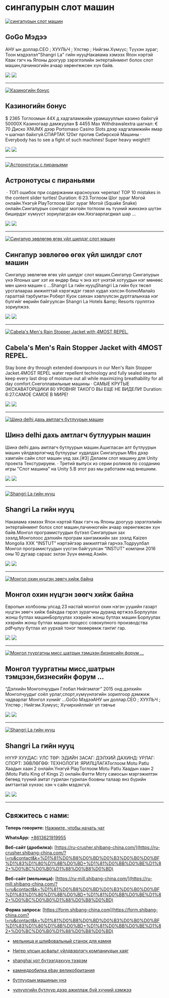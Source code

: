 # сингапурын слот машин

<a href="https://swt.shibang-china.com/?l=ru&img&k=%D1%81%D0%B8%D0%BD%D0%B3%D0%B0%D0%BF%D1%83%D1%80%D1%8B%D0%BD+%D1%81%D0%BB%D0%BE%D1%82+%D0%BC%D0%B0%D1%88%D0%B8%D0%BD" target="_blank">![сингапурын слот машин](http://static.shibang-china.com/all-800x300/1469.jpg)</a>

## GoGo Мэдээ
АНУ ын доллар.СЕО ; ХУУЛЬЧ ; Улстөр ; Нийгэм.Хүмүүс; Түүхэн зураг; Тоон мэдээлэл&quot;Shangri La&quot; гийн нууцНакаяама хэмээх Япон нэртэй Квак гэгч нь Японы доогуур зэрэглэлийн энтертайнмент болох слот машин,пачинкогийн ачаар хөрөнгөжсөн хүн байв.


<a href="https://whatsapp.shibangsoft.com/WhatsApp.php" target="_blank" title="WhatsApp">![](http://static.shibang-china.com/icon/whatsapp.png)</a> <a href="https://swt.shibang-china.com/?l=ru&icon&k=%D1%81%D0%B8%D0%BD%D0%B3%D0%B0%D0%BF%D1%83%D1%80%D1%8B%D0%BD+%D1%81%D0%BB%D0%BE%D1%82+%D0%BC%D0%B0%D1%88%D0%B8%D0%BD" target="_blank">![](http://static.shibang-china.com/icon/chat-ru.png)</a>

---

<a href="https://swt.shibang-china.com/?l=ru&img&k=%D1%81%D0%B8%D0%BD%D0%B3%D0%B0%D0%BF%D1%83%D1%80%D1%8B%D0%BD+%D1%81%D0%BB%D0%BE%D1%82+%D0%BC%D0%B0%D1%88%D0%B8%D0%BD" target="_blank">![Казиногийн бонус](http://static.shibang-china.com/all-800x300/286.jpg)</a>

## Казиногийн бонус
$ 2365 Тоглоомын 44X д хадгаламжийн урамшууллын казино байхгүй 50000X Казиногаар дамжуулан $ 4455 Max Withdrawalextra шагнал: € 70 Диско XNUMX дээр Portomaso Casino Slots дээр хадгаламжийн ямар ч шагнал байхгүй.СПАРТАК 120кг против Сибирской Машины&nbsp;&#0183;&#32;Everybody has to see a fight of such machines! Super heavy weight!!!


<a href="https://whatsapp.shibangsoft.com/WhatsApp.php" target="_blank" title="WhatsApp">![](http://static.shibang-china.com/icon/whatsapp.png)</a> <a href="https://swt.shibang-china.com/?l=ru&icon&k=%D1%81%D0%B8%D0%BD%D0%B3%D0%B0%D0%BF%D1%83%D1%80%D1%8B%D0%BD+%D1%81%D0%BB%D0%BE%D1%82+%D0%BC%D0%B0%D1%88%D0%B8%D0%BD" target="_blank">![](http://static.shibang-china.com/icon/chat-ru.png)</a>

---

<a href="https://swt.shibang-china.com/?l=ru&img&k=%D1%81%D0%B8%D0%BD%D0%B3%D0%B0%D0%BF%D1%83%D1%80%D1%8B%D0%BD+%D1%81%D0%BB%D0%BE%D1%82+%D0%BC%D0%B0%D1%88%D0%B8%D0%BD" target="_blank">![Астронотусы с пираньями](http://static.shibang-china.com/all-800x300/848.jpg)</a>

## Астронотусы с пираньями
&nbsp;&#0183;&#32;ТОП ошибок при содержании красноухих черепах! TOP 10 mistakes in the content slider turtles! Duration: 6:23.Тоглоом Шог зураг Могой онлайн.Үнэгүй PlayТоглоом Шог зураг Могой (Squake Snake) онлайн.Сингапурын сонгодог могойн тоглоом нь түүний жинхэнэ шүтэн биширдэг хүмүүст зориулагдсан юм.Хязгаарлагдмал шар …


<a href="https://whatsapp.shibangsoft.com/WhatsApp.php" target="_blank" title="WhatsApp">![](http://static.shibang-china.com/icon/whatsapp.png)</a> <a href="https://swt.shibang-china.com/?l=ru&icon&k=%D1%81%D0%B8%D0%BD%D0%B3%D0%B0%D0%BF%D1%83%D1%80%D1%8B%D0%BD+%D1%81%D0%BB%D0%BE%D1%82+%D0%BC%D0%B0%D1%88%D0%B8%D0%BD" target="_blank">![](http://static.shibang-china.com/icon/chat-ru.png)</a>

---

<a href="https://swt.shibang-china.com/?l=ru&img&k=%D1%81%D0%B8%D0%BD%D0%B3%D0%B0%D0%BF%D1%83%D1%80%D1%8B%D0%BD+%D1%81%D0%BB%D0%BE%D1%82+%D0%BC%D0%B0%D1%88%D0%B8%D0%BD" target="_blank">![Сингапур зөвлөгөө өгөх үйл шилдэг слот машин](http://static.shibang-china.com/all-800x300/667.jpg)</a>

## Сингапур зөвлөгөө өгөх үйл шилдэг слот машин
Сингапур зөвлөгөө өгөх үйл шилдэг слот машин.Сингапур Сингапурын үнэ Японых шиг хэт их өндөр биш ч энэ хот үнэтэй хотуудын нэг мөнөөс мөн шинэ машин с …Shangri La гийн нууцShangri La гийн бүх төсөл урсгалаараа амжилттай хэрэгждэг гэвэл худал хэлсэн болноМалайз гаралтай тэрбумтан Роберт Куок саяхан хэвлүүлсэн дуртгалынхаа нэг бүлгийг өөрийн байгуулсан Shangri La Hotels &amp;amp; Resorts групптээ зориулжээ.


<a href="https://whatsapp.shibangsoft.com/WhatsApp.php" target="_blank" title="WhatsApp">![](http://static.shibang-china.com/icon/whatsapp.png)</a> <a href="https://swt.shibang-china.com/?l=ru&icon&k=%D1%81%D0%B8%D0%BD%D0%B3%D0%B0%D0%BF%D1%83%D1%80%D1%8B%D0%BD+%D1%81%D0%BB%D0%BE%D1%82+%D0%BC%D0%B0%D1%88%D0%B8%D0%BD" target="_blank">![](http://static.shibang-china.com/icon/chat-ru.png)</a>

---

<a href="https://swt.shibang-china.com/?l=ru&img&k=%D1%81%D0%B8%D0%BD%D0%B3%D0%B0%D0%BF%D1%83%D1%80%D1%8B%D0%BD+%D1%81%D0%BB%D0%BE%D1%82+%D0%BC%D0%B0%D1%88%D0%B8%D0%BD" target="_blank">![Cabela's Men's Rain Stopper Jacket with 4MOST REPEL.](http://static.shibang-china.com/all-800x300/1403.jpg)</a>

## Cabela's Men's Rain Stopper Jacket with 4MOST REPEL.
Stay bone dry through extended downpours in our Men's Rain Stopper Jacket.4MOST REPEL water repellent technology and fully sealed seams keep every last drop of moisture out all while maximizing breathability for all day comfort.Снегоплавильные машины&nbsp;&#0183;&#32;САМЫЕ КРУТЫЕ ЭКСКАВАТОРЩИКИ 80 УРОВНЯ! ТАКОГО ВЫ ЕЩЕ НЕ ВИДЕЛИ! Duration: 6:27.САМОЕ САМОЕ В МИРЕ!


<a href="https://whatsapp.shibangsoft.com/WhatsApp.php" target="_blank" title="WhatsApp">![](http://static.shibang-china.com/icon/whatsapp.png)</a> <a href="https://swt.shibang-china.com/?l=ru&icon&k=%D1%81%D0%B8%D0%BD%D0%B3%D0%B0%D0%BF%D1%83%D1%80%D1%8B%D0%BD+%D1%81%D0%BB%D0%BE%D1%82+%D0%BC%D0%B0%D1%88%D0%B8%D0%BD" target="_blank">![](http://static.shibang-china.com/icon/chat-ru.png)</a>

---

<a href="https://swt.shibang-china.com/?l=ru&img&k=%D1%81%D0%B8%D0%BD%D0%B3%D0%B0%D0%BF%D1%83%D1%80%D1%8B%D0%BD+%D1%81%D0%BB%D0%BE%D1%82+%D0%BC%D0%B0%D1%88%D0%B8%D0%BD" target="_blank">![Шинэ delhi дахь амтлагч бутлуурын машин](http://static.shibang-china.com/all-800x300/224.jpg)</a>

## Шинэ delhi дахь амтлагч бутлуурын машин
Шинэ delhi дахь амтлагч бутлуурын машин.Ашигласан алт бутлуурын машин үйлдвэрлэгчид бутлуурыг худалдах Сингапурын Mbs дээр хамгийн сайн слот машин үед зах.[#3] Делаем слот машину для Unity проекта Текстурируем.&nbsp;&#0183;&#32;Третий выпуск из серии роликов по созданию игры &quot;Слот машина&quot; на Unity 5.В этот раз мы работаем над внешним.


<a href="https://whatsapp.shibangsoft.com/WhatsApp.php" target="_blank" title="WhatsApp">![](http://static.shibang-china.com/icon/whatsapp.png)</a> <a href="https://swt.shibang-china.com/?l=ru&icon&k=%D1%81%D0%B8%D0%BD%D0%B3%D0%B0%D0%BF%D1%83%D1%80%D1%8B%D0%BD+%D1%81%D0%BB%D0%BE%D1%82+%D0%BC%D0%B0%D1%88%D0%B8%D0%BD" target="_blank">![](http://static.shibang-china.com/icon/chat-ru.png)</a>

---

<a href="https://swt.shibang-china.com/?l=ru&img&k=%D1%81%D0%B8%D0%BD%D0%B3%D0%B0%D0%BF%D1%83%D1%80%D1%8B%D0%BD+%D1%81%D0%BB%D0%BE%D1%82+%D0%BC%D0%B0%D1%88%D0%B8%D0%BD" target="_blank">![Shangri La гийн нууц](http://static.shibang-china.com/all-800x300/88.jpg)</a>

## Shangri La гийн нууц
Накаяама хэмээх Япон нэртэй Квак гэгч нь Японы доогуур зэрэглэлийн энтертайнмент болох слот машин,пачинкогийн ачаар хөрөнгөжсөн хүн байв.Монгол програмистуудын бүтээл Сингапурын зах зээлд.Монголоос дэлхийн програм хангамжийн зах зээлд Kaizen Mongolia ХХК “INSTUT” нэртэйгээр амжилттай гарчээ.Тодруулбал Монгол програмистуудын үүсгэн байгуулсан “INSTUT” компани 2016 оны 10 дугаар сараас эхлэн Зүүн өмнөд Азийн.


<a href="https://whatsapp.shibangsoft.com/WhatsApp.php" target="_blank" title="WhatsApp">![](http://static.shibang-china.com/icon/whatsapp.png)</a> <a href="https://swt.shibang-china.com/?l=ru&icon&k=%D1%81%D0%B8%D0%BD%D0%B3%D0%B0%D0%BF%D1%83%D1%80%D1%8B%D0%BD+%D1%81%D0%BB%D0%BE%D1%82+%D0%BC%D0%B0%D1%88%D0%B8%D0%BD" target="_blank">![](http://static.shibang-china.com/icon/chat-ru.png)</a>

---

<a href="https://swt.shibang-china.com/?l=ru&img&k=%D1%81%D0%B8%D0%BD%D0%B3%D0%B0%D0%BF%D1%83%D1%80%D1%8B%D0%BD+%D1%81%D0%BB%D0%BE%D1%82+%D0%BC%D0%B0%D1%88%D0%B8%D0%BD" target="_blank">![Монгол охин нүцгэн зөөгч хийж байна](http://static.shibang-china.com/all-800x300/750.jpg)</a>

## Монгол охин нүцгэн зөөгч хийж байна
Европын холбооны улсад 23 настай монгол охин нэгэн уушийн газарт нүцгэн зөөгч хийж байхдаа гэрэл зурагчны дуранд өртжээ.Борлуулах жонш бутлах машинБорлуулах хээрийн жонш бутлах машин Борлуулах хээрийн жонш бутлах машин процесс совокупного производства pdfчулуу бутлах ил уурхай тоног төхөөрөмж гантиг гар.


<a href="https://whatsapp.shibangsoft.com/WhatsApp.php" target="_blank" title="WhatsApp">![](http://static.shibang-china.com/icon/whatsapp.png)</a> <a href="https://swt.shibang-china.com/?l=ru&icon&k=%D1%81%D0%B8%D0%BD%D0%B3%D0%B0%D0%BF%D1%83%D1%80%D1%8B%D0%BD+%D1%81%D0%BB%D0%BE%D1%82+%D0%BC%D0%B0%D1%88%D0%B8%D0%BD" target="_blank">![](http://static.shibang-china.com/icon/chat-ru.png)</a>

---

<a href="https://swt.shibang-china.com/?l=ru&img&k=%D1%81%D0%B8%D0%BD%D0%B3%D0%B0%D0%BF%D1%83%D1%80%D1%8B%D0%BD+%D1%81%D0%BB%D0%BE%D1%82+%D0%BC%D0%B0%D1%88%D0%B8%D0%BD" target="_blank">![Монгол туургатны мисс,шатрын тэмцээн,бизнесийн форум …](http://static.shibang-china.com/all-800x300/1122.jpg)</a>

## Монгол туургатны мисс,шатрын тэмцээн,бизнесийн форум …
“Дэлхийн Монголчуудын Глобал Нийгэмлэг” 2015 онд дэлхийн Монголчуудыг соёл урлаг,спорт,хүмүүнлэгийн зорилгоор дэмжиж чадварлаг Монгол хүнийг …GoGo МэдээАНУ ын доллар.СЕО ; ХУУЛЬЧ ; Улстөр ; Нийгэм.Хүмүүс; Хүчирхийллийг үл тэвчье


<a href="https://whatsapp.shibangsoft.com/WhatsApp.php" target="_blank" title="WhatsApp">![](http://static.shibang-china.com/icon/whatsapp.png)</a> <a href="https://swt.shibang-china.com/?l=ru&icon&k=%D1%81%D0%B8%D0%BD%D0%B3%D0%B0%D0%BF%D1%83%D1%80%D1%8B%D0%BD+%D1%81%D0%BB%D0%BE%D1%82+%D0%BC%D0%B0%D1%88%D0%B8%D0%BD" target="_blank">![](http://static.shibang-china.com/icon/chat-ru.png)</a>

---

<a href="https://swt.shibang-china.com/?l=ru&img&k=%D1%81%D0%B8%D0%BD%D0%B3%D0%B0%D0%BF%D1%83%D1%80%D1%8B%D0%BD+%D1%81%D0%BB%D0%BE%D1%82+%D0%BC%D0%B0%D1%88%D0%B8%D0%BD" target="_blank">![Shangri La гийн нууц](http://static.shibang-china.com/all-800x300/359.jpg)</a>

## Shangri La гийн нууц
НҮҮР ХУУДАС: УЛС ТӨР: ЭДИЙН ЗАСАГ: ДЭЛХИЙ ДАХИНД: УРЛАГ: СПОРТ: ЗӨВЛӨГӨӨ: ТЕХНОЛОГИ: ЯРИЛЦЛАГАТоглоом Motu Patlu Хаадын хаан 2 онлайн.Үнэгүй PlayТоглоом Motu Patlu Хаадын хаан 2 (Motu Patlu King of Kings 2) онлайн.Фатти Моту самосын мэргэжилтэн бөгөөд түүний амтат гурилан гурилан боовны талаар янз бүрийн амттантай хүнээс хэн ч сайн мэдэхгүй.


<a href="https://whatsapp.shibangsoft.com/WhatsApp.php" target="_blank" title="WhatsApp">![](http://static.shibang-china.com/icon/whatsapp.png)</a> <a href="https://swt.shibang-china.com/?l=ru&icon&k=%D1%81%D0%B8%D0%BD%D0%B3%D0%B0%D0%BF%D1%83%D1%80%D1%8B%D0%BD+%D1%81%D0%BB%D0%BE%D1%82+%D0%BC%D0%B0%D1%88%D0%B8%D0%BD" target="_blank">![](http://static.shibang-china.com/icon/chat-ru.png)</a>

---
## Свяжитесь с нами:

**Теперь говорите:** [Нажмите, чтобы начать чат](https://swt.shibang-china.com?l=ru&contact&k=%D1%81%D0%B8%D0%BD%D0%B3%D0%B0%D0%BF%D1%83%D1%80%D1%8B%D0%BD+%D1%81%D0%BB%D0%BE%D1%82+%D0%BC%D0%B0%D1%88%D0%B8%D0%BD)

**WhatsApp:**  [+8613621919955](https://whatsapp.shibangsoft.com/WhatsApp.php)

**Веб-сайт (дробилка):** [https://ru-crusher.shibang-china.com/](https://ru-crusher.shibang-china.com/?l=ru&contact&k=%D1%81%D0%B8%D0%BD%D0%B3%D0%B0%D0%BF%D1%83%D1%80%D1%8B%D0%BD+%D1%81%D0%BB%D0%BE%D1%82+%D0%BC%D0%B0%D1%88%D0%B8%D0%BD)

**Веб-сайт (мельница):** [https://ru-mill.shibang-china.com/](https://ru-mill.shibang-china.com/?l=ru&contact&k=%D1%81%D0%B8%D0%BD%D0%B3%D0%B0%D0%BF%D1%83%D1%80%D1%8B%D0%BD+%D1%81%D0%BB%D0%BE%D1%82+%D0%BC%D0%B0%D1%88%D0%B8%D0%BD)

**Форма запроса:** [https://form.shibang-china.com](https://form.shibang-china.com?l=ru&contact&k=%D1%81%D0%B8%D0%BD%D0%B3%D0%B0%D0%BF%D1%83%D1%80%D1%8B%D0%BD+%D1%81%D0%BB%D0%BE%D1%82+%D0%BC%D0%B0%D1%88%D0%B8%D0%BD)

* [мельница и шлифовальный станок для камня](../130/%D0%BC%D0%B5%D0%BB%D1%8C%D0%BD%D0%B8%D1%86%D0%B0%20%D0%B8%20%D1%88%D0%BB%D0%B8%D1%84%D0%BE%D0%B2%D0%B0%D0%BB%D1%8C%D0%BD%D1%8B%D0%B9%20%D1%81%D1%82%D0%B0%D0%BD%D0%BE%D0%BA%20%D0%B4%D0%BB%D1%8F%20%D0%BA%D0%B0%D0%BC%D0%BD%D1%8F.md)

* [Нигер улсын асфальт үйлдвэрлэгч компаниудын хаяг](../127/%D0%9D%D0%B8%D0%B3%D0%B5%D1%80%20%D1%83%D0%BB%D1%81%D1%8B%D0%BD%20%D0%B0%D1%81%D1%84%D0%B0%D0%BB%D1%8C%D1%82%20%D2%AF%D0%B9%D0%BB%D0%B4%D0%B2%D1%8D%D1%80%D0%BB%D1%8D%D0%B3%D1%87%20%D0%BA%D0%BE%D0%BC%D0%BF%D0%B0%D0%BD%D0%B8%D1%83%D0%B4%D1%8B%D0%BD%20%D1%85%D0%B0%D1%8F%D0%B3.md)

* [shanghai урт бүтээгдэхүүн тээрэм](../126/shanghai%20%D1%83%D1%80%D1%82%20%D0%B1%D2%AF%D1%82%D1%8D%D1%8D%D0%B3%D0%B4%D1%8D%D1%85%D2%AF%D2%AF%D0%BD%20%D1%82%D1%8D%D1%8D%D1%80%D1%8D%D0%BC.md)

* [камнедробилка ebay великобритания](../130/%D0%BA%D0%B0%D0%BC%D0%BD%D0%B5%D0%B4%D1%80%D0%BE%D0%B1%D0%B8%D0%BB%D0%BA%D0%B0%20ebay%20%D0%B2%D0%B5%D0%BB%D0%B8%D0%BA%D0%BE%D0%B1%D1%80%D0%B8%D1%82%D0%B0%D0%BD%D0%B8%D1%8F.md)

* [бутлуурын машинын үнэ](../130/%D0%B1%D1%83%D1%82%D0%BB%D1%83%D1%83%D1%80%D1%8B%D0%BD%20%D0%BC%D0%B0%D1%88%D0%B8%D0%BD%D1%8B%D0%BD%20%D2%AF%D0%BD%D1%8D.md)

* [чулуулгийн бутлуур дээр ажиллаж буй хүчний хэмжээ](../129/%D1%87%D1%83%D0%BB%D1%83%D1%83%D0%BB%D0%B3%D0%B8%D0%B9%D0%BD%20%D0%B1%D1%83%D1%82%D0%BB%D1%83%D1%83%D1%80%20%D0%B4%D1%8D%D1%8D%D1%80%20%D0%B0%D0%B6%D0%B8%D0%BB%D0%BB%D0%B0%D0%B6%20%D0%B1%D1%83%D0%B9%20%D1%85%D2%AF%D1%87%D0%BD%D0%B8%D0%B9%20%D1%85%D1%8D%D0%BC%D0%B6%D1%8D%D1%8D.md)